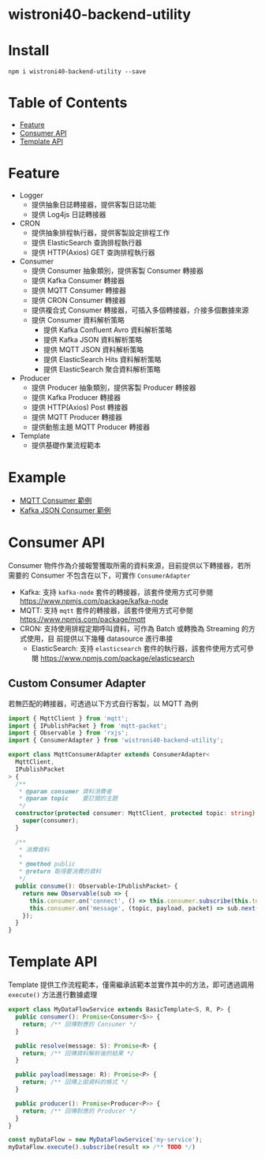 # wistroni40-backend-utility

# Install

```
npm i wistroni40-backend-utility --save
```

# Table of Contents

- [Feature](#feature)
- [Consumer API](#consumer-api)
- [Template API](#template-api)

# Feature

- Logger
  - 提供抽象日誌轉接器，提供客製日誌功能
  - 提供 Log4js 日誌轉接器
- CRON
  - 提供抽象排程執行器，提供客製設定排程工作
  - 提供 ElasticSearch 查詢排程執行器
  - 提供 HTTP(Axios) GET 查詢排程執行器
- Consumer
  - 提供 Consumer 抽象類別，提供客製 Consumer 轉接器
  - 提供 Kafka Consumer 轉接器
  - 提供 MQTT Consumer 轉接器
  - 提供 CRON Consumer 轉接器
  - 提供複合式 Consumer 轉接器，可插入多個轉接器，介接多個數據來源
  - 提供 Consumer 資料解析策略
    - 提供 Kafka Confluent Avro 資料解析策略
    - 提供 Kafka JSON 資料解析策略
    - 提供 MQTT JSON 資料解析策略
    - 提供 ElasticSearch Hits 資料解析策略
    - 提供 ElasticSearch 聚合資料解析策略
- Producer
  - 提供 Producer 抽象類別，提供客製 Producer 轉接器
  - 提供 Kafka Producer 轉接器
  - 提供 HTTP(Axios) Post 轉接器
  - 提供 MQTT Producer 轉接器
  - 提供動態主題 MQTT Producer 轉接器
- Template
  - 提供基礎作業流程範本

# Example

- [MQTT Consumer 範例](https://github.com/SteveLin100132/wistroni40-backend-utility/blob/master/examples/consumer/mqtt-consumer.ts)
- [Kafka JSON Consumer 範例](https://github.com/SteveLin100132/wistroni40-backend-utility/blob/master/examples/consumer/kafka-json-consumer.ts)

# Consumer API

Consumer 物件作為介接報警獲取所需的資料來源，目前提供以下轉接器，若所需要的
Consumer 不包含在以下，可實作 `ConsumerAdapter`

- Kafka: 支持 `kafka-node` 套件的轉接器，該套件使用方式可參閱
  https://www.npmjs.com/package/kafka-node
- MQTT: 支持 `mqtt` 套件的轉接器，該套件使用方式可參閱
  https://www.npmjs.com/package/mqtt
- CRON: 支持使用排程定期呼叫資料，可作為 Batch 或轉換為 Streaming 的方式使用，目
  前提供以下幾種 datasource 進行串接
  - ElasticSearch: 支持 `elasticsearch` 套件的執行器，該套件使用方式可參閱
    https://www.npmjs.com/package/elasticsearch

## Custom Consumer Adapter

若無匹配的轉接器，可透過以下方式自行客製，以 MQTT 為例

```typescript
import { MqttClient } from 'mqtt';
import { IPublishPacket } from 'mqtt-packet';
import { Observable } from 'rxjs';
import { ConsumerAdapter } from 'wistroni40-backend-utility';

export class MqttConsumerAdapter extends ConsumerAdapter<
  MqttClient,
  IPublishPacket
> {
  /**
   * @param consumer 資料消費者
   * @param topic    要訂閱的主題
   */
  constructor(protected consumer: MqttClient, protected topic: string) {
    super(consumer);
  }

  /**
   * 消費資料
   *
   * @method public
   * @return 取得要消費的資料
   */
  public consume(): Observable<IPublishPacket> {
    return new Observable(sub => {
      this.consumer.on('connect', () => this.consumer.subscribe(this.topic));
      this.consumer.on('message', (topic, payload, packet) => sub.next(packet));
    });
  }
}
```

# Template API

Template 提供工作流程範本，僅需繼承該範本並實作其中的方法，即可透過調用
`execute()` 方法進行數據處理

```typescript
export class MyDataFlowService extends BasicTemplate<S, R, P> {
  public consumer(): Promise<Consumer<S>> {
    return; /** 回傳對應的 Consumer */
  }

  public resolve(message: S): Promise<R> {
    return; /** 回傳資料解析後的結果 */
  }

  public payload(message: R): Promise<P> {
    return; /** 回傳上拋資料的格式 */
  }

  public producer(): Promise<Producer<P>> {
    return; /** 回傳對應的 Producer */
  }
}

const myDataFlow = new MyDataFlowService('my-service');
myDataFlow.execute().subscribe(result => /** TODO */)
```
